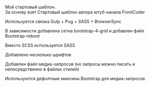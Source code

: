 Мой стартовый шаблон.  
За основу взят Стартовый шаблон автора ютуб-канала FrontCoder

Используется связка Gulp + Pug + SАSS + BrowserSync

В зависимости добавлена сетка bootstrap-4-grid и добавлен файл Bootstrap-reboot

Вместо SCSS используется SASS

Добавлено несколько шрифтов

Добавлен файл медиа-запросов (но запросы можно писать и непосредственно в файлах стилей)

Используются дефолтные миксины Bootstrap для медиа-запросов